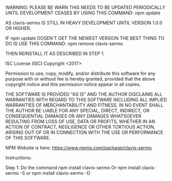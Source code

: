 WARNING:
PLEASE BE WARN THIS NEEDS TO BE UPDATED PERIODICALLY UNTIL DEVELOPMENT CEASES BY USING THIS COMMAND: npm update

AS clavis-sermo IS STILL IN HEAVY DEVELOPMENT UNTIL VERSION 1.0.0 OR HIGHER.

IF npm update DOSEN'T GET THE NEWEST VERSION THE BEST THING TO DO IS USE THIS COMMAND:
npm remove clavis-sermo


THEN REINSTALL IT AS DESCRIBED IN STEP 1.


ISC License (ISC)
Copyright <2017> <Kyle Bigart>

Permission to use, copy, modify, and/or distribute this software for any purpose with or without fee is hereby granted, provided that the above copyright notice and this permission notice appear in all copies.

THE SOFTWARE IS PROVIDED "AS IS" AND THE AUTHOR DISCLAIMS ALL WARRANTIES WITH REGARD TO THIS SOFTWARE INCLUDING ALL IMPLIED WARRANTIES OF MERCHANTABILITY AND FITNESS. IN NO EVENT SHALL THE AUTHOR BE LIABLE FOR ANY SPECIAL, DIRECT, INDIRECT, OR CONSEQUENTIAL DAMAGES OR ANY DAMAGES WHATSOEVER RESULTING FROM LOSS OF USE, DATA OR PROFITS, WHETHER IN AN ACTION OF CONTRACT, NEGLIGENCE OR OTHER TORTIOUS ACTION, ARISING OUT OF OR IN CONNECTION WITH THE USE OR PERFORMANCE OF THIS SOFTWARE.

NPM Website is here:
https://www.npmjs.com/package/clavis-sermo

Instructions:

Step 1:  Do the command npm install clavis-sermo
      Or npm install clavis-sermo -S
      or npm install clavis-sermo -D
